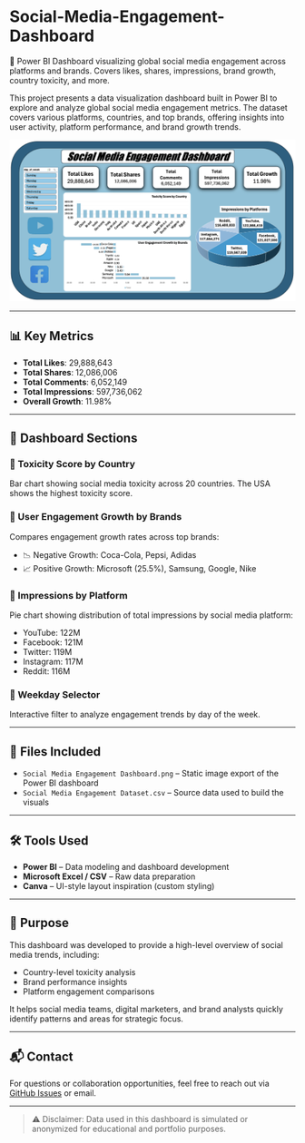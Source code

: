 # Social-Media-Engagement-Dashboard
📱 Power BI Dashboard visualizing global social media engagement across platforms and brands. Covers likes, shares, impressions, brand growth, country toxicity, and more.

This project presents a data visualization dashboard built in Power BI to explore and analyze global social media engagement metrics. The dataset covers various platforms, countries, and top brands, offering insights into user activity, platform performance, and brand growth trends.

![Social Media Dashboard](Social%20Media%20Engagement%20Dashboard.png)

---

## 📊 Key Metrics

- **Total Likes**: 29,888,643  
- **Total Shares**: 12,086,006  
- **Total Comments**: 6,052,149  
- **Total Impressions**: 597,736,062  
- **Overall Growth**: 11.98%  

---

## 📌 Dashboard Sections

### 🔹 Toxicity Score by Country  
Bar chart showing social media toxicity across 20 countries. The USA shows the highest toxicity score.

### 🔹 User Engagement Growth by Brands  
Compares engagement growth rates across top brands:
- 📉 Negative Growth: Coca-Cola, Pepsi, Adidas
- 📈 Positive Growth: Microsoft (25.5%), Samsung, Google, Nike

### 🔹 Impressions by Platform  
Pie chart showing distribution of total impressions by social media platform:
- YouTube: 122M  
- Facebook: 121M  
- Twitter: 119M  
- Instagram: 117M  
- Reddit: 116M  

### 🔹 Weekday Selector  
Interactive filter to analyze engagement trends by day of the week.

---

## 📁 Files Included

- `Social Media Engagement Dashboard.png` – Static image export of the Power BI dashboard  
- `Social Media Engagement Dataset.csv` – Source data used to build the visuals

---

## 🛠 Tools Used

- **Power BI** – Data modeling and dashboard development  
- **Microsoft Excel / CSV** – Raw data preparation  
- **Canva** – UI-style layout inspiration (custom styling)

---

## 🎯 Purpose

This dashboard was developed to provide a high-level overview of social media trends, including:
- Country-level toxicity analysis
- Brand performance insights
- Platform engagement comparisons

It helps social media teams, digital marketers, and brand analysts quickly identify patterns and areas for strategic focus.

---

## 📬 Contact

For questions or collaboration opportunities, feel free to reach out via [GitHub Issues](https://github.com/yourusername/your-repo-name/issues) or email.

---

> ⚠️ Disclaimer: Data used in this dashboard is simulated or anonymized for educational and portfolio purposes.
